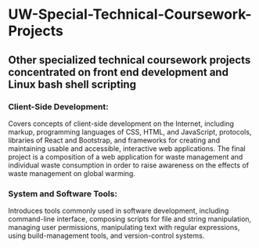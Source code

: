 # UW-Special-Technical-Coursework-Projects
## Other specialized technical coursework projects concentrated on front end development and Linux bash shell scripting

### Client-Side Development:
Covers concepts of client-side development on the Internet, including markup, programming languages of CSS, HTML, and JavaScript, protocols, libraries of React and Bootstrap, and frameworks for creating and maintaining usable and accessible, interactive web applications. The final project is a composition of a web application for waste management and individual waste consumption in order to raise awareness on the effects of waste management on global warming.

### System and Software Tools:
Introduces tools commonly used in software development, including command-line interface, composing scripts for file and string manipulation, managing user permissions, manipulating text with regular expressions, using build-management tools, and version-control systems. 

